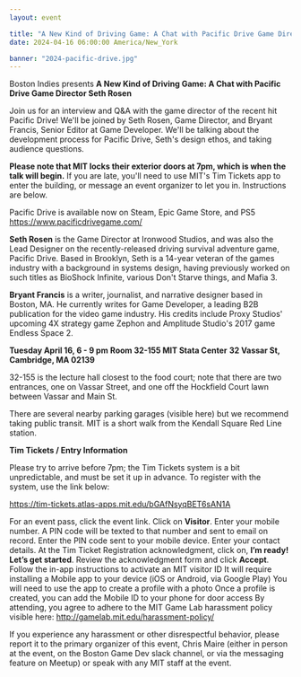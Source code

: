 ```yaml
---
layout: event

title: "A New Kind of Driving Game: A Chat with Pacific Drive Game Director Seth Rosen"
date: 2024-04-16 06:00:00 America/New_York

banner: "2024-pacific-drive.jpg"
---
```


Boston Indies presents **A New Kind of Driving Game: A Chat with Pacific Drive Game Director Seth Rosen**

Join us for an interview and Q&A with the game director of the recent hit Pacific Drive! We'll be joined by Seth Rosen, Game Director, and Bryant Francis, Senior Editor at Game Developer. We'll be talking about the development process for Pacific Drive, Seth's design ethos, and taking audience questions.

**Please note that MIT locks their exterior doors at 7pm, which is when the talk will begin.** If you are late, you'll need to use MIT's Tim Tickets app to enter the building, or message an event organizer to let you in. Instructions are below.

Pacific Drive is available now on Steam, Epic Game Store, and PS5
https://www.pacificdrivegame.com/

**Seth Rosen** is the Game Director at Ironwood Studios, and was also the Lead Designer on the recently-released driving survival adventure game, Pacific Drive. Based in Brooklyn, Seth is a 14-year veteran of the games industry with a background in systems design, having previously worked on such titles as BioShock Infinite, various Don't Starve things, and Mafia 3.

**Bryant Francis** is a writer, journalist, and narrative designer based in Boston, MA. He currently writes for Game Developer, a leading B2B publication for the video game industry. His credits include Proxy Studios' upcoming 4X strategy game Zephon and Amplitude Studio's 2017 game Endless Space 2.

**Tuesday April 16, 6 - 9 pm**
**Room 32-155 MIT Stata Center**
**32 Vassar St, Cambridge, MA 02139**

32-155 is the lecture hall closest to the food court; note that there are two entrances, one on Vassar Street, and one off the Hockfield Court lawn between Vassar and Main St.

There are several nearby parking garages (visible here) but we recommend taking public transit. MIT is a short walk from the Kendall Square Red Line station.

**Tim Tickets / Entry Information**

Please try to arrive before 7pm; the Tim Tickets system is a bit unpredictable, and must be set it up in advance. To register with the system, use the link below:

https://tim-tickets.atlas-apps.mit.edu/bGAfNsyqBET6sAN1A

For an event pass, click the event link.
Click on **Visitor**.
Enter your mobile number.
A PIN code will be texted to that number and sent to email on record.
Enter the PIN code sent to your mobile device.
Enter your contact details.
At the Tim Ticket Registration acknowledgment, click on, **I’m ready! Let’s get started**.
Review the acknowledgment form and click **Accept**.
Follow the in-app instructions to activate an MIT visitor ID
It will require installing a Mobile app to your device (iOS or Android, via Google Play)
You will need to use the app to create a profile with a photo
Once a profile is created, you can add the Mobile ID to your phone for door access
By attending, you agree to adhere to the MIT Game Lab harassment policy visible here:
http://gamelab.mit.edu/harassment-policy/

If you experience any harassment or other disrespectful behavior, please report it to the primary organizer of this event, Chris Maire (either in person at the event, on the Boston Game Dev slack channel, or via the messaging feature on Meetup) or speak with any MIT staff at the event.